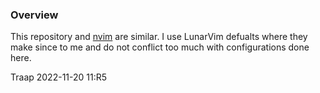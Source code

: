 ### Overview
This repository and [nvim](https://github.com/traap/nvim) are similar.  I use LunarVim
defualts where they make since to me and do not conflict too
much with configurations done here.

Traap
2022-11-20 11:R5

